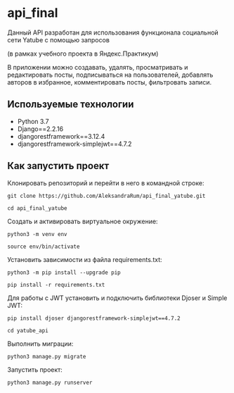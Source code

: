 # api_final


 Данный API разработан для использования функционала социальной сети Yatube с помощью запросов

 (в рамках учебного проекта в Яндекс.Практикум)

 В приложении можно создавать, удалять, просматривать и редактировать посты, подписываться на пользователей, добавлять авторов в избранное, комментировать посты, фильтровать записи.

## Используемые технологии

- Python 3.7
- Django==2.2.16
- djangorestframework==3.12.4
- djangorestframework-simplejwt==4.7.2

## Как запустить проект

Клонировать репозиторий и перейти в него в командной строке:

```
git clone https://github.com/AleksandraRum/api_final_yatube.git
```

```
cd api_final_yatube 
```

Cоздать и активировать виртуальное окружение:

```
python3 -m venv env
```

```
source env/bin/activate
```

Установить зависимости из файла requirements.txt:

```
python3 -m pip install --upgrade pip
```

```
pip install -r requirements.txt
```

Для работы с JWT установить и подключить библиотеки Djoser и Simple JWT:

```
pip install djoser djangorestframework-simplejwt==4.7.2 
```
```
cd yatube_api
```

Выполнить миграции:

```
python3 manage.py migrate
```

Запустить проект:

```
python3 manage.py runserver
```



